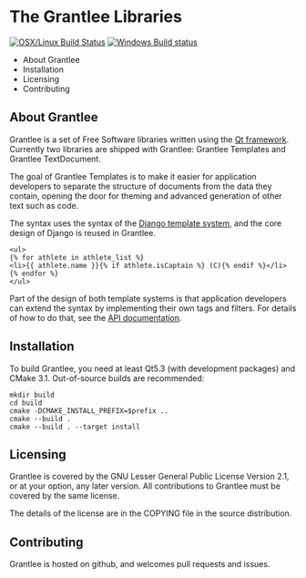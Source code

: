 
The Grantlee Libraries
======================

[![OSX/Linux Build Status](https://travis-ci.org/steveire/grantlee.svg?branch=master)](https://travis-ci.org/steveire/grantlee)
[![Windows Build status](https://ci.appveyor.com/api/projects/status/github/steveire/grantlee?branch=master&svg=true)](https://ci.appveyor.com/project/steveire/grantlee/branch/master)

* About Grantlee
* Installation
* Licensing
* Contributing

About Grantlee
--------------

Grantlee is a set of Free Software libraries written using the [Qt framework](http://code.qt.io).
Currently two libraries are shipped with Grantlee: Grantlee Templates and Grantlee
TextDocument.

The goal of Grantlee Templates is to make it easier for application developers to
separate the structure of documents from the data they contain, opening the door
for theming and advanced generation of other text such as code.

The syntax uses the syntax of the [Django template system](https://docs.djangoproject.com/en/1.9/ref/templates/language/), and
the core design of Django is reused in Grantlee.

    <ul>
    {% for athlete in athlete_list %}
    <li>{{ athlete.name }}{% if athlete.isCaptain %} (C){% endif %}</li>
    {% endfor %}
    </ul>

Part of the design of both template systems is that application developers can
extend the syntax by implementing their own tags and filters. For details of how
to do that, see the [API documentation](http://www.kde.org/apidox/extension.html).

Installation
------------

To build Grantlee, you need at least Qt5.3 (with development packages) and CMake 3.1.
Out-of-source builds are recommended:

    mkdir build
    cd build
    cmake -DCMAKE_INSTALL_PREFIX=$prefix ..
    cmake --build .
    cmake --build . --target install

Licensing
---------

Grantlee is covered by the GNU Lesser General Public License Version 2.1, or
at your option, any later version. All contributions to Grantlee must be
covered by the same license.

The details of the license are in the COPYING file in the source distribution.

Contributing
------------

Grantlee is hosted on github, and welcomes pull requests and issues.

